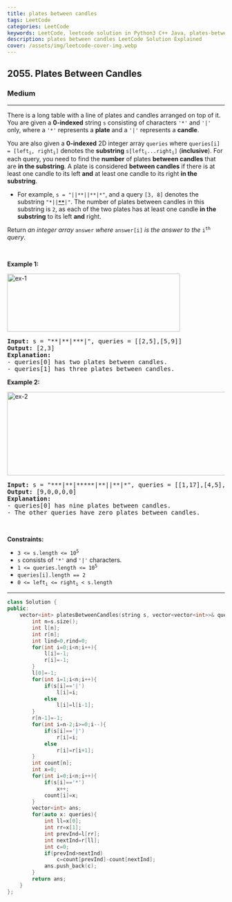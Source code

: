 ```yaml
---
title: plates between candles
tags: LeetCode
categories: LeetCode
keywords: LeetCode, leetcode solution in Python3 C++ Java, plates-between-candles solution
description: plates between candles LeetCode Solution Explained
cover: /assets/img/leetcode-cover-img.webp
---
```





<h2>2055. Plates Between Candles</h2><h3>Medium</h3><hr><div><p>There is a long table with a line of plates and candles arranged on top of it. You are given a <strong>0-indexed</strong> string <code>s</code> consisting of characters <code>'*'</code> and <code>'|'</code> only, where a <code>'*'</code> represents a <strong>plate</strong> and a <code>'|'</code> represents a <strong>candle</strong>.</p>

<p>You are also given a <strong>0-indexed</strong> 2D integer array <code>queries</code> where <code>queries[i] = [left<sub>i</sub>, right<sub>i</sub>]</code> denotes the <strong>substring</strong> <code>s[left<sub>i</sub>...right<sub>i</sub>]</code> (<strong>inclusive</strong>). For each query, you need to find the <strong>number</strong> of plates <strong>between candles</strong> that are <strong>in the substring</strong>. A plate is considered <strong>between candles</strong> if there is at least one candle to its left <strong>and</strong> at least one candle to its right <strong>in the substring</strong>.</p>

<ul>
	<li>For example, <code>s = "||**||**|*"</code>, and a query <code>[3, 8]</code> denotes the substring <code>"*||<strong><u>**</u></strong>|"</code>. The number of plates between candles in this substring is <code>2</code>, as each of the two plates has at least one candle <strong>in the substring</strong> to its left <strong>and</strong> right.</li>
</ul>

<p>Return <em>an integer array</em> <code>answer</code> <em>where</em> <code>answer[i]</code> <em>is the answer to the</em> <code>i<sup>th</sup></code> <em>query</em>.</p>

<p>&nbsp;</p>
<p><strong>Example 1:</strong></p>
<img alt="ex-1" src="https://assets.leetcode.com/uploads/2021/10/04/ex-1.png" style="width: 400px; height: 134px;">
<pre><strong>Input:</strong> s = "**|**|***|", queries = [[2,5],[5,9]]
<strong>Output:</strong> [2,3]
<strong>Explanation:</strong>
- queries[0] has two plates between candles.
- queries[1] has three plates between candles.
</pre>

<p><strong>Example 2:</strong></p>
<img alt="ex-2" src="https://assets.leetcode.com/uploads/2021/10/04/ex-2.png" style="width: 600px; height: 193px;">
<pre><strong>Input:</strong> s = "***|**|*****|**||**|*", queries = [[1,17],[4,5],[14,17],[5,11],[15,16]]
<strong>Output:</strong> [9,0,0,0,0]
<strong>Explanation:</strong>
- queries[0] has nine plates between candles.
- The other queries have zero plates between candles.
</pre>

<p>&nbsp;</p>
<p><strong>Constraints:</strong></p>

<ul>
	<li><code>3 &lt;= s.length &lt;= 10<sup>5</sup></code></li>
	<li><code>s</code> consists of <code>'*'</code> and <code>'|'</code> characters.</li>
	<li><code>1 &lt;= queries.length &lt;= 10<sup>5</sup></code></li>
	<li><code>queries[i].length == 2</code></li>
	<li><code>0 &lt;= left<sub>i</sub> &lt;= right<sub>i</sub> &lt; s.length</code></li>
</ul>
</div>

---




```cpp
class Solution {
public:
    vector<int> platesBetweenCandles(string s, vector<vector<int>>& queries) {
        int n=s.size();
        int l[n];
        int r[n];
        int lind=0,rind=0;
        for(int i=0;i<n;i++){
            l[i]=-1;
            r[i]=-1;
        }
        l[0]=-1;
        for(int i=1;i<n;i++){
            if(s[i]=='|')
                l[i]=i;
            else
                l[i]=l[i-1];
        }
        r[n-1]=-1;
        for(int i=n-2;i>=0;i--){
            if(s[i]=='|')
                r[i]=i;
            else
                r[i]=r[i+1];
        }
        int count[n];
        int x=0;
        for(int i=0;i<n;i++){
            if(s[i]=='*')
                x++;
            count[i]=x;
        }
        vector<int> ans;
        for(auto x: queries){
            int ll=x[0];
            int rr=x[1];
            int prevInd=l[rr];
            int nextInd=r[ll];
            int c=0;
            if(prevInd>nextInd)
                c=count[prevInd]-count[nextInd];
            ans.push_back(c);
        }
        return ans;
    }
};
```
